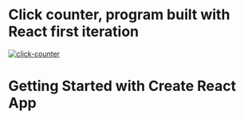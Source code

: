 # Click counter, program built with React first iteration

<a href='https://postimages.org/' target='_blank'><img src='https://i.postimg.cc/vZQ0s2HK/click-counter.png' border='0' alt='click-counter'/></a>

# Getting Started with Create React App

